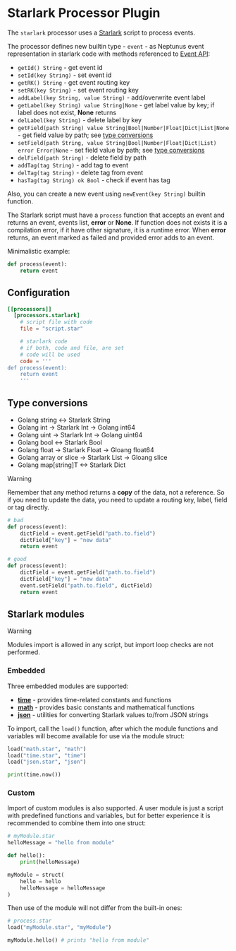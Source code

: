 # Starlark Processor Plugin
The `starlark` processor uses a [Starlark](https://github.com/google/starlark-go/blob/master/doc/spec.md) script to process events.

The processor defines new builtin type - `event` - as Neptunus event representation in starlark code with methods referenced to [Event API](../../../docs/DATA_MODEL.md):
 - `getId() String` - get event id
 - `setId(key String)` - set event id
 - `getRK() String` - get event routing key
 - `setRK(key String)` - set event routing key
 - `addLabel(key String, value String)` - add/overwrite event label
 - `getLabel(key String) value String|None` - get label value by key; if label does not exist, **None** returns
 - `delLabel(key String)` - delete label by key
 - `getField(path String) value String|Bool|Number|Float|Dict|List|None` - get field value by path; see [type conversions](#type-conversions)
 - `setField(path String, value String|Bool|Number|Float|Dict|List) error Error|None` - set field value by path; see [type conversions](#type-conversions)
 - `delField(path String)` - delete field by path
 - `addTag(tag String)` - add tag to event
 - `delTag(tag String)` - delete tag from event
 - `hasTag(tag String) ok Bool` - check if event has tag
 <!-- - `copy() event Event` - copy event
 - `clone() event Event` - clone event
 - `done()` - mark event as complete

> [!WARNING]  
> If you create new event using `clone()` or `copy()` method and do not return it from script, you MUST mark that event as completed by calling `done()`
> However, this methods are experimental and may be removed or changed in future releases -->

Also, you can create a new event using `newEvent(key String)` builtin function.

The Starlark script must have a `process` function that accepts an event and returns an event, events list, **error** or **None**. If function does not exists it is a compilation error, if it have other signature, it is a runtime error. When **error** returns, an event marked as failed and provided error adds to an event.

Minimalistic example:
```python
def process(event):
    return event
```
<!-- Processor passes a **clone** of an event to script, so event is not changed when an error occurs. -->

## Configuration
```toml
[[processors]]
  [processors.starlark]
    # script file with code
    file = "script.star"

    # starlark code
    # if both, code and file, are set
    # code will be used
    code = '''
def process(event):
    return event
    '''
```

## Type conversions
 - Golang string <-> Starlark String
 - Golang int -> Starlark Int -> Golang int64
 - Golang uint -> Starlark Int -> Golang uint64
 - Golang bool <-> Starlark Bool
 - Golang float -> Starlark Float -> Gloang float64
 - Golang array or slice -> Starlark List -> Gloang slice
 - Golang map[string]T <-> Starlark Dict

> [!WARNING]  
> Remember that any method returns a **copy** of the data, not a reference. So if you need to update the data, you need to update a routing key, label, field or tag directly.

```python
# bad
def process(event):
    dictField = event.getField("path.to.field")
    dictField["key"] = "new data"
    return event

# good
def process(event):
    dictField = event.getField("path.to.field")
    dictField["key"] = "new data"
    event.setField("path.to.field", dictField)
    return event

```

## Starlark modules

> [!WARNING]   
> Modules import is allowed in any script, but import loop checks are not performed.

### Embedded

Three embedded modules are supported:
 - **[time](https://pkg.go.dev/go.starlark.net/lib/time)** - provides time-related constants and functions
 - **[math](https://pkg.go.dev/go.starlark.net/lib/math)** - provides basic constants and mathematical functions
 - **[json](https://pkg.go.dev/go.starlark.net/lib/json)** - utilities for converting Starlark values to/from JSON strings

To import, call the `load()` function, after which the module functions and variables will become available for use via the module struct:
```python
load("math.star", "math")
load("time.star", "time")
load("json.star", "json")

print(time.now())
```

### Custom

Import of custom modules is also supported. A user module is just a script with predefined functions and variables, but for better experience it is recommended to combine them into one struct:
```python
# myModule.star
helloMessage = "hello from module"

def hello():
    print(helloMessage)

myModule = struct(
    hello = hello
    helloMessage = helloMessage
)
```

Then use of the module will not differ from the built-in ones:
```python
# process.star
load("myModule.star", "myModule")

myModule.hello() # prints "hello from module"
```
